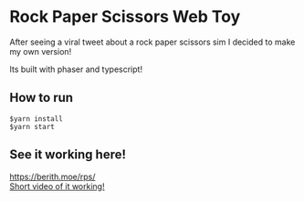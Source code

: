 # Rock Paper Scissors Web Toy
After seeing a viral tweet about a rock paper scissors sim I decided to make my own version!

Its built with phaser and typescript!

## How to run
`$yarn install`  
`$yarn start`

## See it working here!
https://berith.moe/rps/   
[Short video of it working!](rps-small.mp4)
